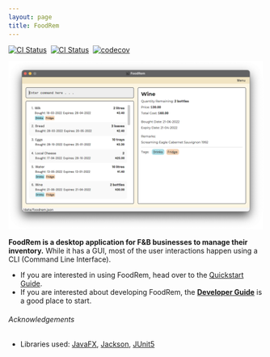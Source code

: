 ```yaml
---
layout: page
title: FoodRem
---
```


[![CI Status](https://github.com/AY2223S1-CS2103T-W16-2/tp/workflows/Java%20CI/badge.svg)](https://github.com/AY2223S1-CS2103T-W16-2/tp/actions)
&nbsp;[![CI Status](https://github.com/AY2223S1-CS2103T-W16-2/tp/workflows/Build/badge.svg)](https://github.com/AY2223S1-CS2103T-W16-2/tp/actions)
&nbsp;[![codecov](https://codecov.io/gh/AY2223S1-CS2103T-W16-2/tp/branch/master/graph/badge.svg)](https://codecov.io/gh/AY2223S1-CS2103T-W16-2/tp)

![Ui](images/Ui.png)

**FoodRem is a desktop application for F&B businesses to manage their inventory.** While it has a GUI, most of the user interactions happen using a CLI (Command Line Interface).

* If you are interested in using FoodRem, head over to the [Quickstart Guide](UserGuide.html#quickstart-guide).
* If you are interested about developing FoodRem, the [**Developer Guide**](DeveloperGuide.html) is a good place to start.

###### Acknowledgements

* Libraries used: [JavaFX](https://openjfx.io/), [Jackson](https://github.com/FasterXML/jackson), [JUnit5](https://github.com/junit-team/junit5)
